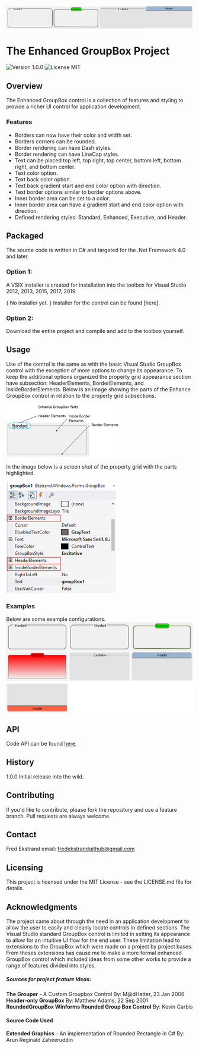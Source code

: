 ![image](https://github.com/FredEkstrand/ImageFiles/raw/master/ProjectImgaeHeader.png)
# The Enhanced GroupBox Project

![Version 1.0.0](https://img.shields.io/badge/Version-1.0.0-brightgreen.svg) ![License MIT](https://img.shields.io/badge/Licence-MIT-blue.svg)

## Overview
The Enhanced GroupBox control is a collection of features and styling to provide a richer UI control for application development.

### Features
*	Borders can now have their color and width set.
*	Borders corners can be rounded. 
*	Border rendering can have Dash styles.
*	Border rendering can have LineCap styles.
*	Text can be placed top left, top right, top center, bottom left, bottom right, and bottom center.
*	Text color option.
*	Text back color option.
*	Text back gradient start and end color option with direction.
*	Text border options similar to border options above.
*	Inner border area can be set to a color.
*	Inner border area can have a gradient start and end color option with direction.
*	Defined rendering styles: Standard, Enhanced, Executive, and Header.


## Packaged
The source code is written in C# and targeted for the .Net Framework 4.0 and later. 
### Option 1:
A VSIX installer is created for installation into the toolbox for Visual Studio 2012, 2013, 2015, 2017, 2019

{ No installer yet. }
Installer for the control can be found [here].

### Option 2:
Download the entire project and compile and add to the toolbox yourself.

## Usage
Use of the control is the same as with the basic Visual Studio GroupBox control with the exception of more options to change its appearance. To keep the additional options organized the property grid appearance section have subsection: HeaderElements, BorderElements, and InsideBorderElements. Below is an image showing the parts of the Enhance GroupBox control in relation to the property grid subsections.


![image](https://github.com/FredEkstrand/ImageFiles/raw/master/EnhanceGroupBoxParts.png)

In the image below is a screen shot of the property grid with the parts highlighted. 

![image](https://github.com/FredEkstrand/ImageFiles/raw/master/PropertyGridView.png)

### Examples
Below are some example configurations.
![image](https://github.com/FredEkstrand/ImageFiles/raw/master/EnhanceGroupBoxSamples.png)

## API
Code API can be found [here](http://fredekstrand.github.io/EnhanceGroupBox).

## History
 1.0.0 Initial release into the wild.

## Contributing

If you'd like to contribute, please fork the repository and use a feature
branch. Pull requests are always welcome.

## Contact
Fred Ekstrand
email: fredekstrandgithub@gmail.com

## Licensing
This project is licensed under the MIT License - see the LICENSE.md file for details.

## Acknowledgments
The project came about through the need in an application development to allow the user to easily and cleanly locate controls in defined sections. 
The Visual Studio standard GroupBox control is limited in setting its appearance to allow for an intuitive UI flow for the end user. 
These limitation lead to extensions to the GroupBox which were made on a project by project bases. From theses extensions has cause me to make a more 
formal enhanced GroupBox control which included ideas from some other works to provide a range of features divided into styles.<br/>

##### Sources for project feature ideas:
**The Grouper** - A Custom Groupbox Control By: M@dHatter, 23 Jan 2006<br/>
**Header-only GroupBox** By: Matthew Adams, 22 Sep 2001</br>
**RoundedGroupBox Winforms Rounded Group Box Control** By: Kevin Carbis<br/>
#### Source Code Used
**Extended Graphics** - An implementation of Rounded Rectangle in C# By: Arun Reginald Zaheeruddin<br/>

